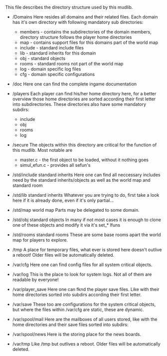 This file describes the directory structure used by this mudlib.

- /Domains
    Here resides all domains and their related files. Each domain has it's own
    directory with following mandatory sub directories:
    - members   - contains the subdirectories of the domain members, directory
        structure follows the player home directories
    - map       - contains support files for this domains part of the world
        map
    - include   - standard include files
    - lib       - standard inherits for this domain
    - obj       - standard objects
    - rooms     - standard rooms not part of the world map
    - log       - domain specific log files
    - cfg       - domain specific configurations

- /doc
    Here one can find the complete ingame documentation

- /players
    Each player can find his/her home directory here, for a better overview
    those home directories are sorted according their first letter into
    subdirectories.
    These directories also have some mandatory subdirs:
    - include
    - obj
    - rooms
    - log

- /secure
    The objects within this directory are critical for the function of this
    mudlib. Most notable are
    - master.c      - the first object to be loaded, without it nothing goes
    - simul_efun.c  - provides all sefun's

- /std/include
    standard inherits
    Here one can find all neccessary includes need by the standard
    inherits/objects as well as the world map and standard room

- /std/lib
    standard inherits
    Whatever you are trying to do, first take a look here if it is already
    done, even if it's only partial...

- /std/map
    world map
    Parts may be delegated to some domain.

- /std/obj
    standard objects
    In many if not most cases it is enough to clone one of these objects and
    modify it via it's set_* lfuns

- /std/rooms
    standard rooms
    These are some base rooms apart the world map for players to explore.

- /tmp
    A place for temporary files, what ever is stored here doesn't outlive a
    reboot! Older files will be automatically deleted.

- /var/cfg
    Here one can find config files for all system critical objects.

- /var/log
    This is the place to look for system logs. Not all of them are readable by
    everyone!

- /var/player_save
    Here one can fknd the player save files. Like with their home directories
    sorted into subdirs according their first letter.

- /var/save
    These too are configurations for the system critical objects, but where
    the files within /var/cfg are static, these are dynamic.

- /var/spool/mail
    Here are the mailboxes of all users stored, like with the home directories
    and their save files sorted into subdirs:

- /var/spool/news
    Here is the storing place for the news boards.

- /var/tmp
    Like /tmp but outlives a reboot. Older files will be automatically
    deleted.
